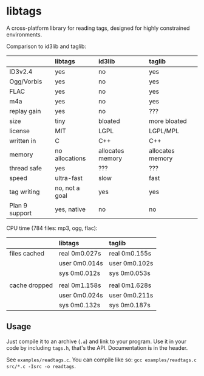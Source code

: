 libtags
=======

A cross-platform library for reading tags, designed for highly constrained environments.

Comparison to id3lib and taglib:

|                | libtags         | id3lib           | taglib           |
|:---------------|:----------------|:-----------------|:-----------------|
| ID3v2.4        | yes             | no               | yes              |
| Ogg/Vorbis     | yes             | no               | yes              |
| FLAC           | yes             | no               | yes              |
| m4a            | yes             | no               | yes              |
| replay gain    | yes             | no               | ???              |
| size           | tiny            | bloated          | more bloated     |
| license        | MIT             | LGPL             | LGPL/MPL         |
| written in     | C               | C++              | C++              |
| memory         | no allocations  | allocates memory | allocates memory |
| thread safe    | yes             | ???              | ???              |
| speed          | ultra-fast      | slow             | fast             |
| tag writing    | no, not a goal  | yes              | yes              |
| Plan 9 support | yes, native     | no               | no               |

CPU time (784 files: mp3, ogg, flac):

|                | libtags          | taglib           |
|:---------------|:-----------------|:-----------------|
| files cached   | real    0m0.027s | real    0m0.155s |
|                | user    0m0.014s | user    0m0.102s |
|                | sys     0m0.012s | sys     0m0.053s |
|                |                  |                  |
| cache dropped  | real    0m1.158s | real    0m1.628s |
|                | user    0m0.024s | user    0m0.211s |
|                | sys     0m0.132s | sys     0m0.187s |

## Usage

Just compile it to an archive (`.a`) and link to your program. Use it in your code
by including `tags.h`, that's the API. Documentation is in the header.

See `examples/readtags.c`. You can compile like so: `gcc examples/readtags.c src/*.c -Isrc -o readtags`.
